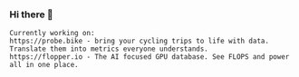 ### Hi there 👋

<!--
**triwats/triwats** is a ✨ _special_ ✨ repository because its `README.md` (this file) appears on your GitHub profile.

Here are some ideas to get you started:

- 🔭 I’m currently working on ...
- 🌱 I’m currently learning ...
- 👯 I’m looking to collaborate on ...
- 🤔 I’m looking for help with ...
- 💬 Ask me about ...
- 📫 How to reach me: ...
- 😄 Pronouns: ...
- ⚡ Fun fact: ...
-->

```
Currently working on:
https://probe.bike - bring your cycling trips to life with data. Translate them into metrics everyone understands.
https://flopper.io - The AI focused GPU database. See FLOPS and power all in one place.
```
